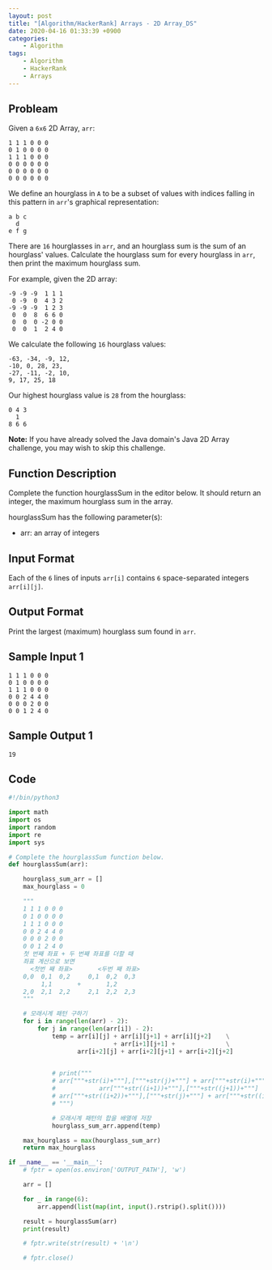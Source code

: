 ```yaml
---
layout: post
title: "[Algorithm/HackerRank] Arrays - 2D Array_DS"
date: 2020-04-16 01:33:39 +0900
categories: 
    - Algorithm
tags:
    - Algorithm
    - HackerRank
    - Arrays
---
```


<!-- more -->


## Probleam
Given a `6x6` 2D Array, `arr`:
```
1 1 1 0 0 0
0 1 0 0 0 0
1 1 1 0 0 0
0 0 0 0 0 0
0 0 0 0 0 0
0 0 0 0 0 0
```

We define an hourglass in `A` to be a subset of values with indices falling in this pattern in `arr`'s graphical representation:

```
a b c
  d
e f g
```

There are `16` hourglasses in `arr`, and an hourglass sum is the sum of an hourglass' values. Calculate the hourglass sum for every hourglass in `arr`, then print the maximum hourglass sum.

For example, given the 2D array:
```
-9 -9 -9  1 1 1 
 0 -9  0  4 3 2
-9 -9 -9  1 2 3
 0  0  8  6 6 0
 0  0  0 -2 0 0
 0  0  1  2 4 0
 ```

We calculate the following `16` hourglass values:
```
-63, -34, -9, 12, 
-10, 0, 28, 23, 
-27, -11, -2, 10, 
9, 17, 25, 18
```

Our highest hourglass value is `28` from the hourglass:
```
0 4 3
  1
8 6 6
```

**Note:** If you have already solved the Java domain's Java 2D Array challenge, you may wish to skip this challenge.

## Function Description
Complete the function hourglassSum in the editor below. It should return an integer, the maximum hourglass sum in the array.

hourglassSum has the following parameter(s):

- arr: an array of integers

## Input Format
Each of the `6` lines of inputs `arr[i]` contains `6` space-separated integers `arr[i][j]`.

## Output Format
Print the largest (maximum) hourglass sum found in `arr`.

## Sample Input 1
```
1 1 1 0 0 0
0 1 0 0 0 0
1 1 1 0 0 0
0 0 2 4 4 0
0 0 0 2 0 0
0 0 1 2 4 0
```


## Sample Output 1
```
19
```


## Code

```python
#!/bin/python3

import math
import os
import random
import re
import sys

# Complete the hourglassSum function below.
def hourglassSum(arr):

    hourglass_sum_arr = []
    max_hourglass = 0

    """
    1 1 1 0 0 0
    0 1 0 0 0 0
    1 1 1 0 0 0
    0 0 2 4 4 0
    0 0 0 2 0 0
    0 0 1 2 4 0
    첫 번째 좌표 + 두 번째 좌표를 더할 때
    좌표 계산으로 보면
      <첫번 째 좌표>       <두번 째 좌표>
    0,0  0,1  0,2     0,1  0,2  0,3
         1,1       +       1,2  
    2,0  2,1  2,2     2,1  2,2  2,3
    """

    # 모래시계 패턴 구하기
    for i in range(len(arr) - 2):
        for j in range(len(arr[i]) - 2):
            temp = arr[i][j] + arr[i][j+1] + arr[i][j+2]    \
                             + arr[i+1][j+1] +              \
                   arr[i+2][j] + arr[i+2][j+1] + arr[i+2][j+2]

            
            # print("""
            # arr["""+str(i)+"""],["""+str(j)+"""] + arr["""+str(i)+"""],["""+str((j+1))+"""] + arr["""+str(i)+"""],["""+str((j+2))+"""]
            #            arr["""+str((i+1))+"""],["""+str((j+1))+"""]
            # arr["""+str((i+2))+"""],["""+str(j)+"""] + arr["""+str((i+2))+"""],["""+str((j+1))+"""] + arr["""+str((i+2))+"""],["""+str((j+2))+"""]
            # """)

            # 모래시계 패턴의 합을 배열에 저장
            hourglass_sum_arr.append(temp)

    max_hourglass = max(hourglass_sum_arr)
    return max_hourglass

if __name__ == '__main__':
    # fptr = open(os.environ['OUTPUT_PATH'], 'w')

    arr = []

    for _ in range(6):
        arr.append(list(map(int, input().rstrip().split())))

    result = hourglassSum(arr)
    print(result)

    # fptr.write(str(result) + '\n')

    # fptr.close()
```
